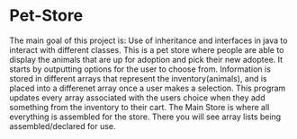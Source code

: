 # Pet-Store
The main goal of this project is:
Use of inheritance and interfaces in java to interact with different classes. This is a pet store where people are able to display the animals that are up for adoption and pick their new adoptee. 
It starts by outputting options for the user to choose from. 
Information is stored in different arrays that represent the inventory(animals), and is placed into a differenet array once a user makes a selection. This program updates every array associated 
with the users choice when they add something from the inventory to their cart. 
The Main Store is where all everything is assembled for the store. There you will see array lists being assembled/declared for use. 

